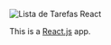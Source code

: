 ![Lista de Tarefas React](https://raw.githubusercontent.com/React-Avancado/boilerplate/master/public/img/logo-gh.svg)

This is a [React.js](https://reactjs.org/) app.
